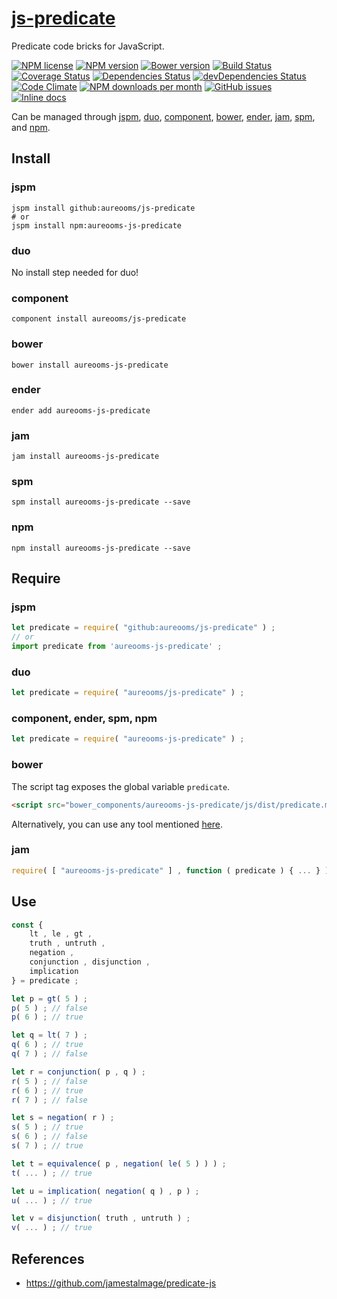 [js-predicate](http://aureooms.github.io/js-predicate)
==

Predicate code bricks for JavaScript.

[![NPM license](http://img.shields.io/npm/l/aureooms-js-predicate.svg?style=flat)](https://raw.githubusercontent.com/aureooms/js-predicate/master/LICENSE)
[![NPM version](http://img.shields.io/npm/v/aureooms-js-predicate.svg?style=flat)](https://www.npmjs.org/package/aureooms-js-predicate)
[![Bower version](http://img.shields.io/bower/v/aureooms-js-predicate.svg?style=flat)](http://bower.io/search/?q=aureooms-js-predicate)
[![Build Status](http://img.shields.io/travis/aureooms/js-predicate.svg?style=flat)](https://travis-ci.org/aureooms/js-predicate)
[![Coverage Status](http://img.shields.io/coveralls/aureooms/js-predicate.svg?style=flat)](https://coveralls.io/r/aureooms/js-predicate)
[![Dependencies Status](http://img.shields.io/david/aureooms/js-predicate.svg?style=flat)](https://david-dm.org/aureooms/js-predicate#info=dependencies)
[![devDependencies Status](http://img.shields.io/david/dev/aureooms/js-predicate.svg?style=flat)](https://david-dm.org/aureooms/js-predicate#info=devDependencies)
[![Code Climate](http://img.shields.io/codeclimate/github/aureooms/js-predicate.svg?style=flat)](https://codeclimate.com/github/aureooms/js-predicate)
[![NPM downloads per month](http://img.shields.io/npm/dm/aureooms-js-predicate.svg?style=flat)](https://www.npmjs.org/package/aureooms-js-predicate)
[![GitHub issues](http://img.shields.io/github/issues/aureooms/js-predicate.svg?style=flat)](https://github.com/aureooms/js-predicate/issues)
[![Inline docs](http://inch-ci.org/github/aureooms/js-predicate.svg?branch=master&style=shields)](http://inch-ci.org/github/aureooms/js-predicate)

Can be managed through [jspm](https://github.com/jspm/jspm-cli),
[duo](https://github.com/duojs/duo),
[component](https://github.com/componentjs/component),
[bower](https://github.com/bower/bower),
[ender](https://github.com/ender-js/Ender),
[jam](https://github.com/caolan/jam),
[spm](https://github.com/spmjs/spm),
and [npm](https://github.com/npm/npm).

## Install

### jspm
```terminal
jspm install github:aureooms/js-predicate
# or
jspm install npm:aureooms-js-predicate
```
### duo
No install step needed for duo!

### component
```terminal
component install aureooms/js-predicate
```

### bower
```terminal
bower install aureooms-js-predicate
```

### ender
```terminal
ender add aureooms-js-predicate
```

### jam
```terminal
jam install aureooms-js-predicate
```

### spm
```terminal
spm install aureooms-js-predicate --save
```

### npm
```terminal
npm install aureooms-js-predicate --save
```

## Require
### jspm
```js
let predicate = require( "github:aureooms/js-predicate" ) ;
// or
import predicate from 'aureooms-js-predicate' ;
```
### duo
```js
let predicate = require( "aureooms/js-predicate" ) ;
```

### component, ender, spm, npm
```js
let predicate = require( "aureooms-js-predicate" ) ;
```

### bower
The script tag exposes the global variable `predicate`.
```html
<script src="bower_components/aureooms-js-predicate/js/dist/predicate.min.js"></script>
```
Alternatively, you can use any tool mentioned [here](http://bower.io/docs/tools/).

### jam
```js
require( [ "aureooms-js-predicate" ] , function ( predicate ) { ... } ) ;
```

## Use

```js
const {
	lt , le , gt ,
	truth , untruth ,
	negation ,
	conjunction , disjunction ,
	implication
} = predicate ;

let p = gt( 5 ) ;
p( 5 ) ; // false
p( 6 ) ; // true

let q = lt( 7 ) ;
q( 6 ) ; // true
q( 7 ) ; // false

let r = conjunction( p , q ) ;
r( 5 ) ; // false
r( 6 ) ; // true
r( 7 ) ; // false

let s = negation( r ) ;
s( 5 ) ; // true
s( 6 ) ; // false
s( 7 ) ; // true

let t = equivalence( p , negation( le( 5 ) ) ) ;
t( ... ) ; // true

let u = implication( negation( q ) , p ) ;
u( ... ) ; // true

let v = disjunction( truth , untruth ) ;
v( ... ) ; // true
```

## References

  - https://github.com/jamestalmage/predicate-js
